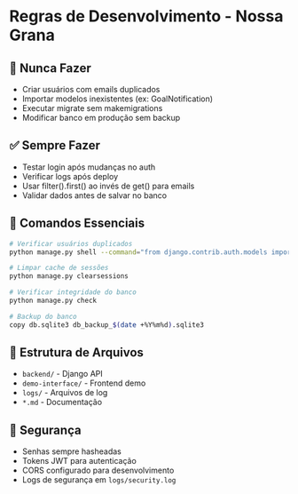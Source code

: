 # Regras de Desenvolvimento - Nossa Grana

## 🚫 Nunca Fazer
- Criar usuários com emails duplicados
- Importar modelos inexistentes (ex: GoalNotification)
- Executar migrate sem makemigrations
- Modificar banco em produção sem backup

## ✅ Sempre Fazer
- Testar login após mudanças no auth
- Verificar logs após deploy
- Usar filter().first() ao invés de get() para emails
- Validar dados antes de salvar no banco

## 🔧 Comandos Essenciais
```bash
# Verificar usuários duplicados
python manage.py shell --command="from django.contrib.auth.models import User; print(User.objects.values('email').annotate(count=models.Count('email')).filter(count__gt=1))"

# Limpar cache de sessões
python manage.py clearsessions

# Verificar integridade do banco
python manage.py check

# Backup do banco
copy db.sqlite3 db_backup_$(date +%Y%m%d).sqlite3
```

## 📁 Estrutura de Arquivos
- `backend/` - Django API
- `demo-interface/` - Frontend demo
- `logs/` - Arquivos de log
- `*.md` - Documentação

## 🔐 Segurança
- Senhas sempre hasheadas
- Tokens JWT para autenticação
- CORS configurado para desenvolvimento
- Logs de segurança em `logs/security.log`